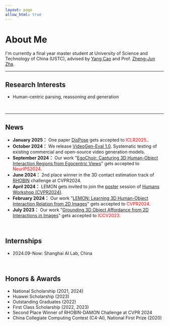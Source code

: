 ```yaml
---
layout: page
allow_html: true
---
```


# About Me

I'm currently a final year master student at University of Science and Technology of China (USTC), advised by [Yang Cao](https://scholar.google.com.hk/citations?hl=zh-CN&user=K7rTHNcAAAAJ) and Prof. [Zheng-Jun Zha](https://scholar.google.com.hk/citations?user=gDnBC1gAAAAJ&hl=zh-CN).
<br>

---

## Research Interests
- Human-centric parsing, reassoning and generation
<br>

---

## News
- **January 2025：** One paper [DisPose](https://lihxxx.github.io/DisPose/) gets accepted to <font color='red'>ICLR2025</font>..
- **October 2024：** We release [VideoGen-Eval 1.0](https://ailab-cvc.github.io/VideoGen-Eval/). Systematic testing of existing commercial and open-source video generation models.
- **September 2024：** Our work "[EgoChoir: Capturing 3D Human-Object Interaction Regions from Egocentric Views](https://yyvhang.github.io/EgoChoir/)" gets accepted to <font color='red'>NeurIPS2024</font>.
- **June 2024：** 2nd place winner in the 3D contact estimation track of [RHOBIN](https://rhobin-challenge.github.io/) challenge at CVPR2024.
- **April 2024：** LEMON gets invited to join the [poster](https://yyvhang.github.io/file/LEMON_poster.pdf) session of [Humans Workshop (CVPR2024)](https://sites.google.com/view/3d-humans-cvpr2024).
- **February 2024：** Our work "[LEMON: Learning 3D Human-Object Interaction Relation from 2D Images](https://yyvhang.github.io/LEMON/)" gets accepted to <font color='red'>CVPR2024</font>.
- **July 2023：** Our work "[Grounding 3D Object Affordance from 2D Interactions in Images](https://yyvhang.github.io/publications/IAG/index.html)" gets accepted to <font color='red'>ICCV2023</font>.

<br>

## Internships
- 2024.09-Now: Shanghai AI Lab, China

<br>

## Honors & Awards
- National Scholarship (2021, 2024)
- Huawei Scholarship (2023)
- Outstanding Graduates (2022)
- First Class Scholarship (2022, 2023)
- Second Place Winner of RHOBIN-DAMON Challenge at CVPR 2024
- China Collegiate Computing Contest (C4-AI), National First Prize (2020)